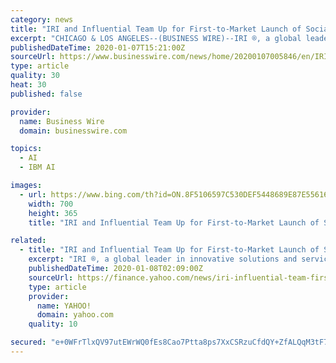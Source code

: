```yaml
---
category: news
title: "IRI and Influential Team Up for First-to-Market Launch of Social Campaign Conversion Feed"
excerpt: "CHICAGO & LOS ANGELES--(BUSINESS WIRE)--IRI ®, a global leader in innovative solutions and services for consumer, CPG, retail and media companies, and Influential, the leading AI influencer technology Social Intelligence™ firm and IBM Watson Developer Partner, today announced an upfront to launch a first-to-market product for influencer ..."
publishedDateTime: 2020-01-07T15:21:00Z
sourceUrl: https://www.businesswire.com/news/home/20200107005846/en/IRI-Influential-Team-First-to-Market-Launch-Social-Campaign
type: article
quality: 30
heat: 30
published: false

provider:
  name: Business Wire
  domain: businesswire.com

topics:
  - AI
  - IBM AI

images:
  - url: https://www.bing.com/th?id=ON.8F5106597C530DEF5448689E87E55616
    width: 700
    height: 365
    title: "IRI and Influential Team Up for First-to-Market Launch of Social Campaign Conversion Feed"

related:
  - title: "IRI and Influential Team Up for First-to-Market Launch of Social Campaign Conversion Feed"
    excerpt: "IRI ®, a global leader in innovative solutions and services for consumer, CPG, retail and media companies, and Influential, the leading AI influencer technology Social Intelligence™ firm and IBM Watson Developer Partner, today announced an upfront to launch a first-to-market product for influencer marketing, utilizing IRI Campaign Conversion ..."
    publishedDateTime: 2020-01-08T02:09:00Z
    sourceUrl: https://finance.yahoo.com/news/iri-influential-team-first-market-162100952.html
    type: article
    provider:
      name: YAHOO!
      domain: yahoo.com
    quality: 10

secured: "e+0WFrTlxQV97utEWrWQ0fEs8Cao7Ptta8ps7XxCSRzuCfdQY+ZfALQqM3tF79UNRpDuz95aHq0p8qVu67u9PNHdyVt6nl1aCsSnpzeJ0Tn343zIHQgQnuxPS8Vp16Lp9C9bc95k5G54Rh0p/ploru4G/gZYnr8zImywvhE5qxQY4c4OTqEWV7n9P1+IfX5FoEAvTXFNRervWrfuySix/uMFCiJFrWUGkWxj6EQzidGSytzND+H5FyYXjA2OVLPndrUIqX2t2q0O0Hco+wOkcQ==;d9xqb4Yg83oK/mS0BSRmXw=="
---
```


